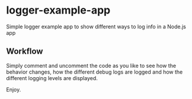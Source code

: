 # logger-example-app
Simple logger example app to show different ways to log info in a Node.js app

## Workflow
Simply comment and uncomment the code as you like to see how the behavior changes,
how the different debug logs are logged and how the different logging levels are displayed.

Enjoy.
